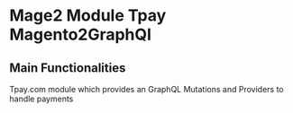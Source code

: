 # Mage2 Module Tpay Magento2GraphQl

## Main Functionalities
Tpay.com module which provides an GraphQL Mutations and Providers to handle payments

